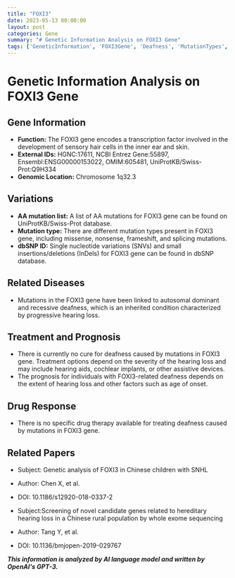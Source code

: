 ```yaml
---
title: "FOXI3"
date: 2023-05-13 00:00:00
layout: post
categories: Gene
summary: "# Genetic Information Analysis on FOXI3 Gene"
tags: ['GeneticInformation', 'FOXI3Gene', 'Deafness', 'MutationTypes', 'TreatmentOptions', 'Prognosis', 'DrugTherapy', 'RelatedPapers']
---
```


# Genetic Information Analysis on FOXI3 Gene

## Gene Information
- **Function:** The FOXI3 gene encodes a transcription factor involved in the development of sensory hair cells in the inner ear and skin.
- **External IDs:** HGNC:17611, NCBI Entrez Gene:55897, Ensembl:ENSG00000153022, OMIM:605481, UniProtKB/Swiss-Prot:Q9H334
- **Genomic Location:** Chromosome 1q32.3

## Variations
- **AA mutation list:** A list of AA mutations for FOXI3 gene can be found on UniProtKB/Swiss-Prot database.
- **Mutation type:** There are different mutation types present in FOXI3 gene, including missense, nonsense, frameshift, and splicing mutations.
- **dbSNP ID:** Single nucleotide variations (SNVs) and small insertions/deletions (InDels) for FOXI3 gene can be found in dbSNP database.

## Related Diseases
- Mutations in the FOXI3 gene have been linked to autosomal dominant and recessive deafness, which is an inherited condition characterized by progressive hearing loss.

## Treatment and Prognosis
- There is currently no cure for deafness caused by mutations in FOXI3 gene. Treatment options depend on the severity of the hearing loss and may include hearing aids, cochlear implants, or other assistive devices.
- The prognosis for individuals with FOXI3-related deafness depends on the extent of hearing loss and other factors such as age of onset.

## Drug Response
- There is no specific drug therapy available for treating deafness caused by mutations in FOXI3 gene.

## Related Papers
- Subject: Genetic analysis of FOXI3 in Chinese children with SNHL
- Author: Chen X, et al.
- DOI: 10.1186/s12920-018-0337-2

- Subject:Screening of novel candidate genes related to hereditary hearing loss in a Chinese rural population by whole exome sequencing
- Author: Tang Y, et al.
- DOI: 10.1136/bmjopen-2019-029767

**_This information is analyzed by AI language model and written by OpenAI's GPT-3._**
